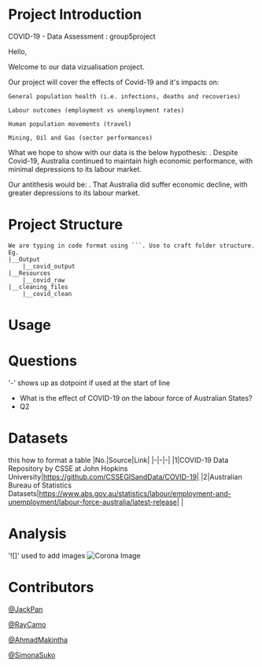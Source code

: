 # Project Introduction
 COVID-19 - Data Assessment : group5project
 
Hello, 

Welcome to our data vizualisation project. 

Our project will cover the effects of Covid-19 and it's impacts on: 

```
General population health (i.e. infections, deaths and recoveries)
```

```
Labour outcomes (employment vs unemployment rates) 
```

```
Human population movements (travel)
```

```
Mining, Oil and Gas (sector performances)
```


What we hope to show with our data is the below hypothesis: 
. Despite Covid-19, Australia continued to maintain high economic performance, with minimal depressions to its labour market.

Our antithesis would be: 
. That Australia did suffer economic decline, with greater depressions to its labour market. 


# Project Structure
```
We are typing in code format using ```. Use to craft folder structure. Eg.
|__Output
    |__covid_output
|__Resources
    |__covid_raw
|__cleaning_files
    |__covid_clean
```
# Usage

# Questions
'-' shows up as dotpoint if used at the start of line
- What is the effect of COVID-19 on the labour force of Australian States?
- Q2
# Datasets
this how to format a table
|No.|Source|Link|
|-|-|-|
|1|COVID-19 Data Repository by CSSE at John Hopkins University|https://github.com/CSSEGISandData/COVID-19|
|2|Australian Bureau of Statistics Datasets|https://www.abs.gov.au/statistics/labour/employment-and-unemployment/labour-force-australia/latest-release|
|


# Analysis
'![]' used to add images
![Corona Image](Resources/covid_data/covid_image.png)
# Contributors
[@JackPan](https://www.github.com/jackxinpan)

[@RayCamo](https://github.com/rfcamo)

[@AhmadMakintha](https://github.com/makintha)

[@SimonaSuko](https://github.com/simonasuko)
